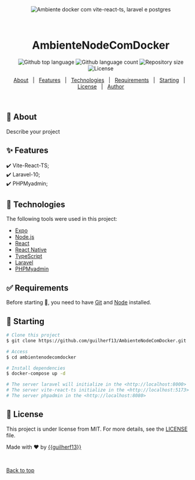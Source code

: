 <div align="center" id="top"> 
  <img src="./.github/app.gif" alt="Ambiente docker com vite-react-ts, laravel e postgres" />

  &#xa0;

  <!-- <a href="https://ambientenodecomdocker.netlify.app">Demo</a> -->
</div>

<h1 align="center">AmbienteNodeComDocker</h1>

<p align="center">
  <img alt="Github top language" src="https://img.shields.io/github/languages/top/{{guilherf13}}/ambientenodecomdocker?color=56BEB8">

  <img alt="Github language count" src="https://img.shields.io/github/languages/count/{{guilherf13}}/ambientenodecomdocker?color=56BEB8">

  <img alt="Repository size" src="https://img.shields.io/github/repo-size/{{guilherf13}}/ambientenodecomdocker?color=56BEB8">

  <img alt="License" src="https://img.shields.io/github/license/{{guilherf13}}/ambientenodecomdocker?color=56BEB8">

  <!-- <img alt="Github issues" src="https://img.shields.io/github/issues/{{guilherf13}}/ambientenodecomdocker?color=56BEB8" /> -->

  <!-- <img alt="Github forks" src="https://img.shields.io/github/forks/{{guilherf13}}/ambientenodecomdocker?color=56BEB8" /> -->

  <!-- <img alt="Github stars" src="https://img.shields.io/github/stars/{{guilherf13}}/ambientenodecomdocker?color=56BEB8" /> -->
</p>

<!-- Status -->

<!-- <h4 align="center"> 
	🚧  AmbienteNodeComDocker 🚀 Under construction...  🚧
</h4> 

<hr> -->

<p align="center">
  <a href="#dart-about">About</a> &#xa0; | &#xa0; 
  <a href="#sparkles-features">Features</a> &#xa0; | &#xa0;
  <a href="#rocket-technologies">Technologies</a> &#xa0; | &#xa0;
  <a href="#white_check_mark-requirements">Requirements</a> &#xa0; | &#xa0;
  <a href="#checkered_flag-starting">Starting</a> &#xa0; | &#xa0;
  <a href="#memo-license">License</a> &#xa0; | &#xa0;
  <a href="https://github.com/{{YOUR_GITHUB_USERNAME}}" target="_blank">Author</a>
</p>

<br>

## :dart: About ##

Describe your project

## :sparkles: Features ##

:heavy_check_mark: Vite-React-TS;\
:heavy_check_mark: Laravel-10;\
:heavy_check_mark: PHPMyadmin;

## :rocket: Technologies ##

The following tools were used in this project:

- [Expo](https://expo.io/)
- [Node.js](https://nodejs.org/en/)
- [React](https://pt-br.reactjs.org/)
- [React Native](https://reactnative.dev/)
- [TypeScript](https://www.typescriptlang.org/)
- [Laravel](https://laravel.com/docs/10.x)
- [PHPMyadmin](https://www.phpmyadmin.net/)

## :white_check_mark: Requirements ##

Before starting :checkered_flag:, you need to have [Git](https://git-scm.com) and [Node](https://nodejs.org/en/) installed.

## :checkered_flag: Starting ##

```bash
# Clone this project
$ git clone https://github.com/guilherf13/AmbienteNodeComDocker.git

# Access
$ cd ambientenodecomdocker

# Install dependencies
$ docker-compose up -d

# The server laravel will initialize in the <http://localhost:8000>
# The server vite-react-ts initialize in the <http://localhost:5173>
# The server phpadmin in the <http://localhost:8080>
```

## :memo: License ##

This project is under license from MIT. For more details, see the [LICENSE](LICENSE.md) file.


Made with :heart: by <a href="https://github.com/{{guilherf13}}" target="_blank">{{guilherf13}}</a>

&#xa0;

<a href="#top">Back to top</a>
